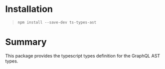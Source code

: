 # Installation
> `npm install --save-dev ts-types-ast`

# Summary
This package provides the typescript types definition for the GraphQL AST types.
